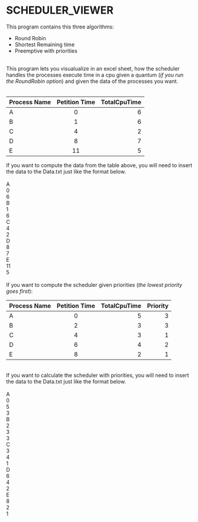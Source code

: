# SCHEDULER_VIEWER
This program contains this three algorithms:<br>
- Round Robin <br>
- Shortest Remaining time <br>
- Preemptive with priorities <br>
<br>
This program lets you visualualize in an excel sheet, how the scheduler handles the processes execute time in a cpu given a quantum (<i>if you run the RoundRobin option</i>) and given the data of the processes you want.<br><br>

| Process Name   |      Petition Time      |  TotalCpuTime |
|----------|:-------------:|------:|
| A |  0 | 6 |
| B |    1   |   6 |
| C | 4 |   2 |
| D | 8 |   7 |
| E | 11 |   5 |<br>

If you want to compute the data from the table above, you will need to insert the data to the Data.txt just like the format below.<br><br>
A<br>
0<br>
6<br>
B<br>
1<br>
6<br>
C<br>
4<br>
2<br>
D<br>
8<br>
7<br>
E<br>
11<br>
5<br>
<br>
If you want to compute the scheduler given priorities (<i>the lowest priority goes first</i>):<br>

| Process Name   |      Petition Time      |   TotalCpuTime  |  Priority  |
|----------|:-------------:|------:|------:|
| A |  0 | 5 |3 |
| B |    2   |   3 |3 |
| C | 4 |   3 |1 |
| D | 6 |   4 |2 |
| E | 8 |   2 |1 |<br>
<br>
If you want to calculate the scheduler with priorities, you will need to insert the data to the Data.txt just like the format below.<br><br>
A<br>
0<br>
5<br>
3<br>
B<br>
2<br>
3<br>
3<br>
C<br>
3<br>
4<br>
1<br>
D<br>
6<br>
4<br>
2<br>
E<br>
8<br>
2<br>
1<br>
